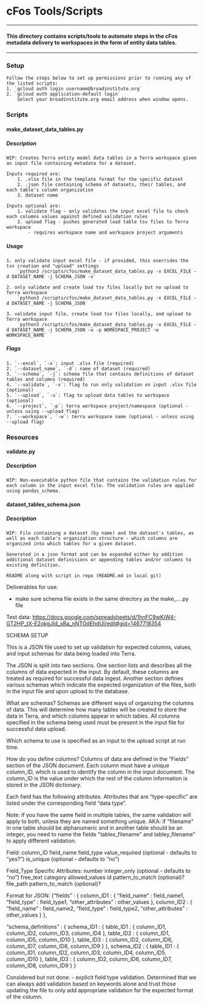 # cFos Tools/Scripts

------------------------
#### This directory contains scripts/tools to automate steps in the cFos metadata delivery to workspaces in the form of entity data tables.
------------------------

### Setup
    Follow the steps below to set up permissions prior to running any of the listed scripts:
    1. `gcloud auth login username@broadinstitute.org`
    2. `gcloud auth application-default login`
        Select your broadinstitute.org email address when window opens.

### Scripts

#### **make_dataset_data_tables.py**
##### Description
    WIP: Creates Terra entity model data tables in a Terra workspace given an input file containing metadata for a dataset.
    
    Inputs required are:
        1. .xlsx file in the template format for the specific dataset
        2. .json file containing schema of datasets, their tables, and each table's column organization
        3. dataset name

    Inputs optional are:
        1. validate flag - only validates the input excel file to check each columns values against defined validation rules
        2. upload flag - pushes generated load table tsv files to Terra workspace
            - requires workspace name and workspace project arguments

##### Usage
    1. only validate input excel file - if provided, this overrides the tsv creation and "upload" settings
        `python3 /scripts/cfos/make_dataset_data_tables.py -x EXCEL_FILE -d DATASET_NAME -j SCHEMA_JSON -v`
    
    2. only validate and create load tsv files locally but no upload to Terra workspace
        `python3 /scripts/cfos/make_dataset_data_tables.py -x EXCEL_FILE -d DATASET_NAME -j SCHEMA_JSON`
    
    3. validate input file, create load tsv files locally, and upload to Terra workspace
        `python3 /scripts/cfos/make_dataset_data_tables.py -x EXCEL_FILE -d DATASET_NAME -j SCHEMA_JSON -u -p WORKSPACE_PROJECT -w WORKSPACE_NAME`

##### Flags
    1. `--excel`, `-x`: input .xlsx file (required)
    2. `--dataset_name`, `-d`: name of dataset (required)
    3. `--schema`, `-j`: schema file that contains definitions of dataset tables and columns (required)
    4. `--validate`, `-v`: flag to run only validation on input .xlsx file (optional)
    5. `--upload`, `-u`: flag to upload data tables to workspace (optional)
    6. `--project`, `-p`: terra workspace project/namespace (optional - unless using --upload flag)
    7. `--workspace`, `-w`: terra workspace name (optional - unless using --upload flag)


### Resources

#### **validate.py**
##### Description
    WIP: Non-executable python file that contains the validation rules for each column in the input excel file. The validation rules are applied using pandas_schema.

#### **dataset_tables_schema.json**
##### Description
    WIP: File containing a dataset (by name) and the dataset's tables, as well as each table's organization structure - which columns are organized into which tables for a given dataset.

    Generated in a json format and can be expanded either by addition additional dataset definisions or appending tables and/or columns to existing definition.

    README along with script in repo (README.md in local git) 

Deliverables for use:
- make sure schema file exists in the same directory as the make_….py file

Test data: https://docs.google.com/spreadsheets/d/1hnFC9wKiW4-GT2HP_tX-E2okgJId_xBa_nNTOdEhdUI/edit#gid=1467718354 


SCHEMA SETUP

This is a JSON file used to set up validation for expected columns, values, and input schemas for data being loaded into Terra. 

The JSON is split into two sections. One section lists and describes all the columns of data expected in the input. By default, these columns are treated as required for successful data ingest. Another section defines various schemas which indicate the expected organization of the files, both in the input file and upon upload to the database.

What are schemas? 
Schemas are different ways of organizing the columns of data. This will determine how many tables will be created to store the data in Terra, and which columns appear in which tables. All columns specified in the schema being used must be present in the input file for successful data upload.

Which schema to use is specified as an input to the upload script at run time.

How do you define columns?
 Columns of data are defined in the “Fields” section of the JSON document. Each column must have a unique column_ID, which is used to identify the column in the input document. The column_ID is the value under which the rest of the column information is stored in the JSON dictionary. 

Each field has the following attributes. Attributes that are “type-specific” are listed under the corresponding field “data type”. 

Note: if you have the same field in multiple tables, the same validation will apply to both, unless they are named something unique. AKA: if "filename" in one table should be alphanumeric and in another table should be an integer, you need to name the fields "tablex_filename" and tabley_filename" to apply different validation.


Field:
column_ID
field_name
field_type
value_required (optional - defaults to “yes?”)
is_unique (optional - defaults to “no”)

Field_Type Specific Attributes:
number
integer_only (optional - defaults to “no”)
free_text
category
allowed_values
id
pattern_to_match (optional)?
file_path
pattern_to_match (optional)?

Format for JSON:
{“fields” : {
	column_ID1 : {
		“field_name” : field_name1,
		“field_type” : field_type1,
		“other_attributes” : other_values
	},
	column_ID2 : {
		“field_name” : field_name2,
		“field_type” : field_type2,
		“other_attributes” : other_values
	}
},

“schema_definitions” : {
	schema_ID1 : {
		table_ID1 : {
			column_ID1,
			column_ID2,
			column_ID3,
			column_ID4
		},
		table_ID2 : {
			column_ID1,
			column_ID5,
			column_ID10
		},
		table_ID3 : {
			column_ID2,
			column_ID6,
			column_ID7,
			column_ID8,
			column_ID9
		}
	},
	schema_ID2 : {
		table_ID1 : {
			column_ID1,
			column_ID2,
			column_ID3,
			column_ID4,
			column_ID5,
			column_ID10
		},
		table_ID3 : {
			column_ID2,
			column_ID6,
			column_ID7,
			column_ID8,
			column_ID9
		}
	}


Considered but not done:
    - explicit field type validation. Determined that we can always add validation based on keywords alone and trust those updating the file to only add appropriate validation for the expected format of the column.